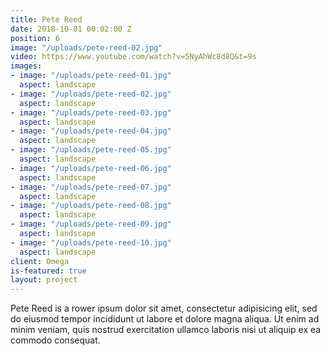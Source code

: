 ```yaml
---
title: Pete Reed
date: 2018-10-01 00:02:00 Z
position: 6
image: "/uploads/pete-reed-02.jpg"
video: https://www.youtube.com/watch?v=5NyAhWc8d8Q&t=9s
images:
- image: "/uploads/pete-reed-01.jpg"
  aspect: landscape
- image: "/uploads/pete-reed-02.jpg"
  aspect: landscape
- image: "/uploads/pete-reed-03.jpg"
  aspect: landscape
- image: "/uploads/pete-reed-04.jpg"
  aspect: landscape
- image: "/uploads/pete-reed-05.jpg"
  aspect: landscape
- image: "/uploads/pete-reed-06.jpg"
  aspect: landscape
- image: "/uploads/pete-reed-07.jpg"
  aspect: landscape
- image: "/uploads/pete-reed-08.jpg"
  aspect: landscape
- image: "/uploads/pete-reed-09.jpg"
  aspect: landscape
- image: "/uploads/pete-reed-10.jpg"
  aspect: landscape
client: Omega
is-featured: true
layout: project
---
```


Pete Reed is a rower ipsum dolor sit amet, consectetur adipisicing elit, sed do eiusmod tempor incididunt ut labore et dolore magna aliqua. Ut enim ad minim veniam, quis nostrud exercitation ullamco laboris nisi ut aliquip ex ea commodo consequat.